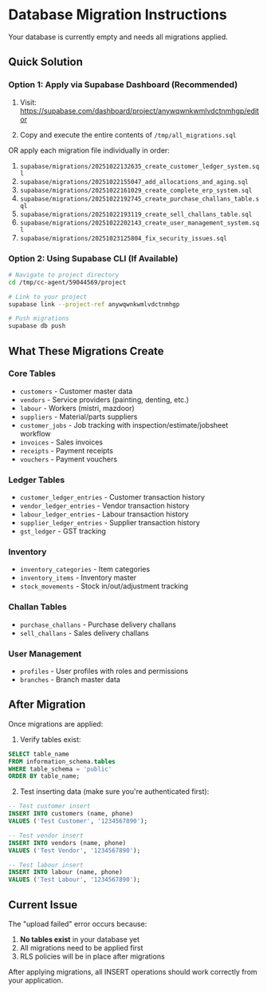 # Database Migration Instructions

Your database is currently empty and needs all migrations applied.

## Quick Solution

### Option 1: Apply via Supabase Dashboard (Recommended)

1. Visit: https://supabase.com/dashboard/project/anywqwnkwmlvdctnmhgp/editor

2. Copy and execute the entire contents of `/tmp/all_migrations.sql`

OR apply each migration file individually in order:

1. `supabase/migrations/20251022132635_create_customer_ledger_system.sql`
2. `supabase/migrations/20251022155047_add_allocations_and_aging.sql`
3. `supabase/migrations/20251022161029_create_complete_erp_system.sql`
4. `supabase/migrations/20251022192745_create_purchase_challans_table.sql`
5. `supabase/migrations/20251022193119_create_sell_challans_table.sql`
6. `supabase/migrations/20251022202143_create_user_management_system.sql`
7. `supabase/migrations/20251023125804_fix_security_issues.sql`

### Option 2: Using Supabase CLI (If Available)

```bash
# Navigate to project directory
cd /tmp/cc-agent/59044569/project

# Link to your project
supabase link --project-ref anywqwnkwmlvdctnmhgp

# Push migrations
supabase db push
```

## What These Migrations Create

### Core Tables
- `customers` - Customer master data
- `vendors` - Service providers (painting, denting, etc.)
- `labour` - Workers (mistri, mazdoor)
- `suppliers` - Material/parts suppliers
- `customer_jobs` - Job tracking with inspection/estimate/jobsheet workflow
- `invoices` - Sales invoices
- `receipts` - Payment receipts
- `vouchers` - Payment vouchers

### Ledger Tables
- `customer_ledger_entries` - Customer transaction history
- `vendor_ledger_entries` - Vendor transaction history
- `labour_ledger_entries` - Labour transaction history
- `supplier_ledger_entries` - Supplier transaction history
- `gst_ledger` - GST tracking

### Inventory
- `inventory_categories` - Item categories
- `inventory_items` - Inventory master
- `stock_movements` - Stock in/out/adjustment tracking

### Challan Tables
- `purchase_challans` - Purchase delivery challans
- `sell_challans` - Sales delivery challans

### User Management
- `profiles` - User profiles with roles and permissions
- `branches` - Branch master data

## After Migration

Once migrations are applied:

1. Verify tables exist:
```sql
SELECT table_name
FROM information_schema.tables
WHERE table_schema = 'public'
ORDER BY table_name;
```

2. Test inserting data (make sure you're authenticated first):
```sql
-- Test customer insert
INSERT INTO customers (name, phone)
VALUES ('Test Customer', '1234567890');

-- Test vendor insert
INSERT INTO vendors (name, phone)
VALUES ('Test Vendor', '1234567890');

-- Test labour insert
INSERT INTO labour (name, phone)
VALUES ('Test Labour', '1234567890');
```

## Current Issue

The "upload failed" error occurs because:
1. **No tables exist** in your database yet
2. All migrations need to be applied first
3. RLS policies will be in place after migrations

After applying migrations, all INSERT operations should work correctly from your application.
